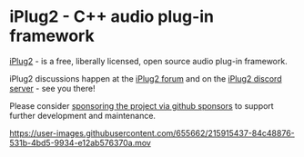 # iPlug2 - C++ audio plug-in framework

[iPlug2](https://iplug2.github.io/) - is a free, liberally licensed, open source audio plug-in framework.

iPlug2 discussions happen at the [iPlug2 forum](https://iplug2.discourse.group) and on the [iPlug2 discord server](https://discord.gg/7h9HW8N9Ke) - see you there!

Please consider [sponsoring the project via github sponsors](https://github.com/sponsors/iplug2) to support further development and maintenance.

https://user-images.githubusercontent.com/655662/215915437-84c48876-531b-4bd5-9934-e12ab576370a.mov
